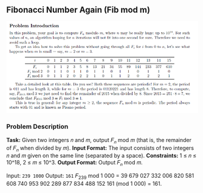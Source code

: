 ## Fibonacci Number Again (Fib mod m)

![alt](https://github.com/saksham91/Algorithm-Online-Coursera/blob/master/Course_1_Algorithmic_Toolbox/Week%202/Fib_mod_m/Capture.PNG)

### Problem Description

**Task:** Given two integers 𝑛 and 𝑚, output 𝐹<sub>𝑛</sub> mod 𝑚 (that is, the remainder of 𝐹<sub>𝑛</sub> when divided by 𝑚).
**Input Format:** The input consists of two integers 𝑛 and 𝑚 given on the same line (separated by a space).
**Constraints:** 1 ≤ 𝑛 ≤ 10^18, 2 ≤ 𝑚 ≤ 10^3.
**Output Format:** Output 𝐹<sub>𝑛</sub> mod 𝑚.

Input:
```239 1000```
Output:
```161```
𝐹<sub>239</sub> mod 1 000 = 39 679 027 332 006 820 581 608 740 953 902 289 877 834 488 152 161 (mod 1 000) = 161.


